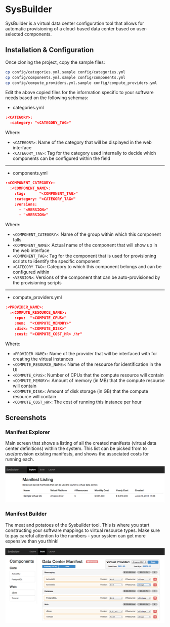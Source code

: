 # SysBuilder

SysBuilder is a virtual data center configuration tool that allows for automatic
provisioning of a cloud-based data center based on user-selected components.

## Installation & Configuration

Once cloning the project, copy the sample files:

```bash
cp config/categories.yml.sample config/categories.yml
cp config/components.yml.sample config/components.yml
cp config/compute_providers.yml.sample config/compute_providers.yml
```

Edit the above copied files for the information specific to your software needs based on the
following schemas:

* categories.yml

```json
:<CATEGORY>:
  :category: "<CATEGORY_TAG>"
```

Where:
* `<CATEGORY>`: Name of the category that will be displayed in the web interface
* `<CATEGORY_TAG>`: Tag for the category used internally to decide which components can
be configured within the <CATEGORY> field

***

* components.yml

```json
:<COMPONENT_CATEGORY>:
  :<COMPONENT_NAME>:
    :tag:      "<COMPONENT_TAG>"
    :category: "<CATEGORY_TAG>"
    :versions:
      - "<VERSION>"
      - "<VERSION>"
```

Where:
* `<COMPONENT_CATEGORY>`: Name of the group within which this component falls
* `<COMPONENT_NAME>`: Actual name of the component that will show up in the web interface
* `<COMPONENT_TAG>`: Tag for the component that is used for provisioning scripts to identify the specific component
* `<CATEGORY_TAG>`: Category to which this component belongs and can be configured within
* `<VERSION>`: Versions of the component that can be auto-provisioned by the provisioning scripts

***

* compute_providers.yml

```json
:<PROVIDER_NAME>:
  :<COMPUTE_RESOURCE_NAME>:
    :cpu:  "<COMPUTE_CPUS>"
    :mem:  "<COMPUTE_MEMORY>"
    :disk: "<COMPUTE_DISK>"
    :cost: "<COMPUTE_COST_HR> /hr"
```

Where:
* `<PROVIDER_NAME>`: Name of the provider that will be interfaced with for creating the virtual instances
* `<COMPUTE_RESOURCE_NAME>`: Name of the resource for identification in the UI
* `<COMPUTE_CPUS>`: Number of CPUs that the compute resource will contain
* `<COMPUTE_MEMORY>`: Amount of memory (in MB) that the compute resource will contain
* `<COMPUTE_DISK>`: Amount of disk storage (in GB) that the compute resource will contain
* `<COMPUTE_COST_HR>`: The cost of running this instance per hour

## Screenshots

### Manifest Explorer

Main screen that shows a listing of all the created manifests (virtual data center definitions) within the system. This list can be picked from to use/provision existing manifests, and shows the associated costs for running each.

![Sysbuilder explore](img/explore.png "Manifest Explorer")

### Manifest Builder

The meat and potatoes of the Sysbuilder tool. This is where you start constructing your software mappings to virtual resource types. Make sure to pay careful attention to the numbers - your system can get more expensive than you think!

![Sysbuilder build](img/build.png "Manifest Builder")
